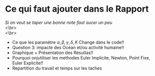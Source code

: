 # Ce qui faut ajouter dans le Rapport
_Si on veut se taper une bonne note faut sucer un peu_
<br><\br>
<br><\br>
  - Ce que les paramètre $\alpha, \beta, \gamma, \delta, K$ Change dans le code!!
  - Question 3: impacte des Océan et/ou activité humaine!!
  - Graphique + Présentation des Résultas!!
  - Pourquoi onjutiliser les methodes Euler Implicite, Newton, Point Fixe, Euler Explicite!!
  - Repartition du travail et temps sur les taches
